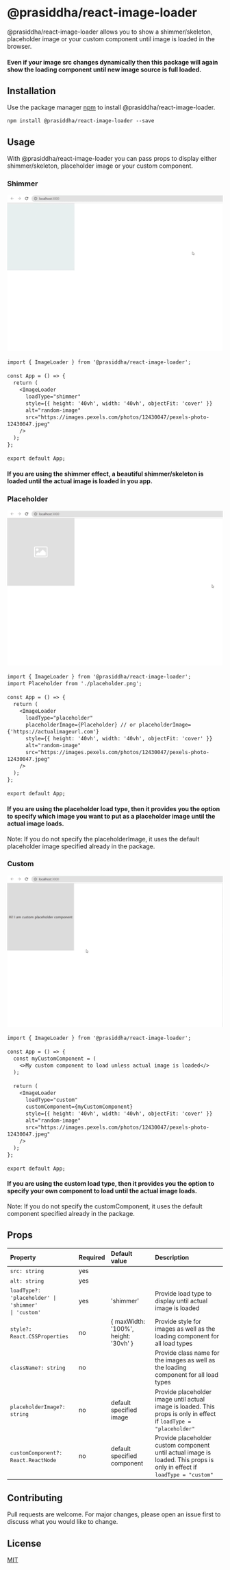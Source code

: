 # @prasiddha/react-image-loader

@prasiddha/react-image-loader allows you to show a shimmer/skeleton, placeholder image or your custom component until image is loaded in the browser.

#### Even if your image src changes dynamically then this package will again show the loading component until new image source is full loaded.

## Installation

Use the package manager [npm](https://nodejs.org/en/) to install @prasiddha/react-image-loader.

```terminal
npm install @prasiddha/react-image-loader --save
```

## Usage

With @prasiddha/react-image-loader you can pass props to display either shimmer/skeleton, placeholder image or your custom component.

### Shimmer

![GIF showing usages with shimmer load type](https://github.com/Prasiddha22/react-image-loader/blob/main/media/shimmer.gif?raw=true)

```tsx
import { ImageLoader } from '@prasiddha/react-image-loader';

const App = () => {
  return (
    <ImageLoader
      loadType="shimmer"
      style={{ height: '40vh', width: '40vh', objectFit: 'cover' }}
      alt="random-image"
      src="https://images.pexels.com/photos/12430047/pexels-photo-12430047.jpeg"
    />
  );
};

export default App;
```

#### If you are using the shimmer effect, a beautiful shimmer/skeleton is loaded until the actual image is loaded in you app.

### Placeholder

![GIF showing usages with shimmer load type](https://github.com/Prasiddha22/react-image-loader/blob/main/media/placeholder.gif?raw=true)

```tsx
import { ImageLoader } from '@prasiddha/react-image-loader';
import Placeholder from './placeholder.png';

const App = () => {
  return (
    <ImageLoader
      loadType="placeholder"
      placeholderImage={Placeholder} // or placeholderImage={'https://actualimageurl.com'}
      style={{ height: '40vh', width: '40vh', objectFit: 'cover' }}
      alt="random-image"
      src="https://images.pexels.com/photos/12430047/pexels-photo-12430047.jpeg"
    />
  );
};

export default App;
```

#### If you are using the placeholder load type, then it provides you the option to specify which image you want to put as a placeholder image until the actual image loads.

Note: If you do not specify the placeholderImage, it uses the default placeholder image specified already in the package.

### Custom

![GIF showing usages with shimmer load type](https://github.com/Prasiddha22/react-image-loader/blob/main/media/custom.gif?raw=true)

```tsx
import { ImageLoader } from '@prasiddha/react-image-loader';

const App = () => {
  const myCustomComponent = (
    <>My custom component to load unless actual image is loaded</>
  );

  return (
    <ImageLoader
      loadType="custom"
      customComponent={myCustomComponent}
      style={{ height: '40vh', width: '40vh', objectFit: 'cover' }}
      alt="random-image"
      src="https://images.pexels.com/photos/12430047/pexels-photo-12430047.jpeg"
    />
  );
};

export default App;
```

#### If you are using the custom load type, then it provides you the option to specify your own component to load until the actual image loads.

Note: If you do not specify the customComponent, it uses the default component specified already in the package.

## Props

| Property                                                               | Required | Default value                        | Description                                                                                                              |
| :--------------------------------------------------------------------- | :------- | :----------------------------------- | :----------------------------------------------------------------------------------------------------------------------- |
| `src: string`                                                          | yes      |                                      |
| `alt: string`                                                          | yes      |                                      |
| <code>loadType?: 'placeholder' &#124; 'shimmer' &#124; 'custom'</code> | yes      | 'shimmer'                            | Provide load type to display until actual image is loaded                                                                |
| `style?: React.CSSProperties`                                          | no       | { maxWidth: '100%', height: '30vh' } | Provide style for images as well as the loading component for all load types                                             |
| `className?: string`                                                   | no       |                                      | Provide class name for the images as well as the loading component for all load types                                    |
| `placeholderImage?: string`                                            | no       | default specified image              | Provide placeholder image until actual image is loaded. This props is only in effect if `loadType = "placeholder"`       |
| `customComponent?: React.ReactNode`                                    | no       | default specified component          | Provide placeholder custom component until actual image is loaded. This props is only in effect if `loadType = "custom"` |

###

## Contributing

Pull requests are welcome. For major changes, please open an issue first to discuss what you would like to change.

## License

[MIT](https://choosealicense.com/licenses/mit/)
